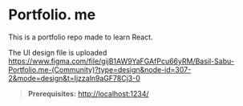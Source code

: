 # Portfolio. me
This is a portfolio repo made to learn React.

The UI design file is uploaded 
https://www.figma.com/file/gijB1AW9YaFGAfPcu66yRM/Basil-Sabu-Portfolio.me-(Community)?type=design&node-id=307-2&mode=design&t=Ijzzaln9aGF78Cj3-0



> **Prerequisites:**
[http://localhost:1234/](http://localhost:1234/)



